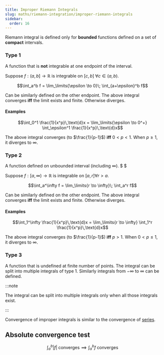 ```yaml
---
title: Improper Riemann Integrals
slug: maths/riemann-integration/improper-riemann-integrals
sidebar:
  order: 16
---
```


Riemann integral is defined only for **bounded** functions defined on a set of
**compact** intervals.

### Type 1

A function that is **not** integrable at one endpoint of the interval.

Suppose $f:(a,b]\to\mathbb{R}$ is integrable on $[c,b]\;\forall c\in (a,b)$.

```math
\int_a^b f = \lim_\limits{\epsilon \to 0}\; \int_{a+\epsilon}^b f
```

Can be similarly defined on the other endpoint. The above integral converges
**iff** the limit exists and finite. Otherwise diverges.

#### Examples

```math
\int_0^1 \frac{1}{x^p}\,\text{d}x =
\lim_\limits{\epsilon \to 0^+}
\int_\epsilon^1 \frac{1}{x^p}\,\text{d}x
```

The above integral converges (to $\frac{1}{p-1}$) **iff** $0 \lt p \lt 1$. When
$p\ge 1$, it diverges to $\infty$.

### Type 2

A function defined on unbounded interval (including $\infty$). $ $

Suppose $f:[a,\infty)\to\mathbb{R}$ is integrable on $[a,r] \forall r > a$.

```math
\int_a^\infty f = \lim_\limits{r \to \infty}\; \int_a^r f
```

Can be similarly defined on the other endpoint. The above integral converges
**iff** the limit exists and finite. Otherwise diverges.

#### Examples

```math
\int_1^\infty \frac{1}{x^p}\,\text{d}x =
\lim_\limits{r \to \infty}
\int_1^r \frac{1}{x^p}\,\text{d}x
```

The above integral converges (to $\frac{1}{p-1}$) **iff** $p \gt 1$. When
$0 \lt p \le 1$, it diverges to $\infty$.

### Type 3

A function that is undefined at finite number of points. The integral can be
split into multiple integrals of type 1. Similarly integrals from $-\infty$ to
$\infty$ can be defined.

:::note

The integral can be split into multiple integrals only when all those integrals
exist.

:::

Convergence of improper integrals is similar to the convergence of
[series](/maths/real-analysis/series/).

## Absolute convergence test

```math
\int_a^b \lvert f \rvert\;\text{converges}
\implies
\int_a^b f \;\text{converges}
```
